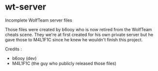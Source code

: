 # wt-server
Incomplete WolfTeam server files

Those files were created by b6ooy who is now retired from the WolfTeam cheats scene.
They we're at first created for his own private server but he gave those to M4L1F1C since he knew he wouldn't finish this project.

Credits :
- b6ooy (dev)
- M4L1F1C (the guy who publicly released those files)
